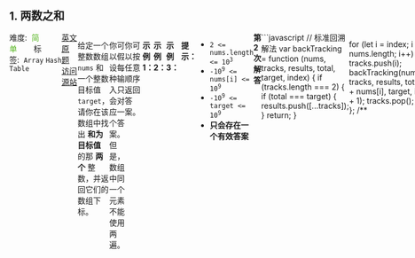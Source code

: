 <div style="font-size: 20px; margin-bottom: 15px; font-weight: bold;">1. 两数之和</div>
<div style="display: flex; font-size: 14px; justify-content: space-between;"><div><span style="margin-right: 30px;">难度:&nbsp;&nbsp;<label style="color: rgb(90, 183, 38);">简单</label></span><span style="margin-right: 30px;">标签:&nbsp;&nbsp;<code>Array</code>&nbsp;<code>Hash Table</code></span></div><div><span style="margin-right: 15px;"><a href="https://leetcode.com/problems/two-sum/">英文原题</a></span><span><a href="https://leetcode-cn.com/problems/two-sum/">访问源站</a></span></div>
<hr style="height: 1px; margin: 1em 0px;" />
<p>给定一个整数数组 <code>nums</code> 和一个整数目标值 <code>target</code>，请你在该数组中找出 <strong>和为目标值</strong> 的那 <strong>两个</strong> 整数，并返回它们的数组下标。</p>

<p>你可以假设每种输入只会对应一个答案。但是，数组中同一个元素不能使用两遍。</p>

<p>你可以按任意顺序返回答案。</p>

<p> </p>

<p><strong>示例 1：</strong></p>

<pre>
<strong>输入：</strong>nums = [2,7,11,15], target = 9
<strong>输出：</strong>[0,1]
<strong>解释：</strong>因为 nums[0] + nums[1] == 9 ，返回 [0, 1] 。
</pre>

<p><strong>示例 2：</strong></p>

<pre>
<strong>输入：</strong>nums = [3,2,4], target = 6
<strong>输出：</strong>[1,2]
</pre>

<p><strong>示例 3：</strong></p>

<pre>
<strong>输入：</strong>nums = [3,3], target = 6
<strong>输出：</strong>[0,1]
</pre>

<p> </p>

<p><strong>提示：</strong></p>

<ul>
	<li><code>2 <= nums.length <= 10<sup>3</sup></code></li>
	<li><code>-10<sup>9</sup> <= nums[i] <= 10<sup>9</sup></code></li>
	<li><code>-10<sup>9</sup> <= target <= 10<sup>9</sup></code></li>
	<li><strong>只会存在一个有效答案</strong></li>
</ul>

<hr style="height: 1px; margin: 1em 0px;" />
<strong>第2次解答</strong>
```javascript
// 标准回溯解法
var backTracking = function (nums, tracks, results, total, target, index) {
  if (tracks.length === 2) {
    if (total === target) {
      results.push([...tracks]);
    }
    return;
  }

  for (let i = index; i < nums.length; i++) {
    tracks.push(i);
    backTracking(nums, tracks, results, total + nums[i], target, i + 1);
    tracks.pop();
  }
};
/**
 * @param {number[]} nums
 * @param {number} target
 * @return {number[]}
 */
var twoSum_01 = function (nums, target) {
  let results = [];
  let tracks = [];
  backTracking(nums, tracks, results, 0, target, 0);
  return results[0];
};

/**
 * @param {number[]} nums
 * @param {number} target
 * @return {number[]}
 */
var twoSum = function (nums, target) {
  let hashMap = {};
  for (let i = 0; i < nums.length; i++) {
    if (hashMap[target - nums[i]] !== undefined) {
      return [hashMap[target - nums[i]], i];
    } else hashMap[nums[i]] = i;
  }
};

```
<hr style="height: 1px; margin: 1em 0px;" />
<strong>第1次解答</strong>
```javascript
/**
 * @param {number[]} nums
 * @param {number} target
 * @return {number[]}
 * @description 使用两个 for 循环，实现不重复计算数组中两个元素之和。
 */
// var twoSum = function (nums, target) {
//   for (let i = 0; i < nums.length - 1; i++) {
//     for (let j = i + 1; j < nums.length; j++) {
//       if (nums[i] + nums[j] === target) {
//         return [i, j];
//       }
//     }
//   }
// };

/**
 * @param {number[]} nums
 * @param {number} target
 * @return {number[]}
 * @description 使用一个 for 循环，然后直接去数组中找剩下的数是否存在。
 */
// var twoSum = function (nums, target) {
//   for (let i = 0; i < nums.length - 1; i++) {
//     const anotherIndex = nums.lastIndexOf(target - nums[i]);
//     // anotherIndex === -1 表示未找到，anotherIndex === 1 表示重复元素使用
//     if (anotherIndex !== -1 && anotherIndex !== i) {
//       return [i, anotherIndex];
//     }
//     continue;
//   }
// };

/**
 * @param {number[]} nums
 * @param {number} target
 * @return {number[]}
 * @description 使用一个数组存储补 diff 值，减少一次遍历。
 */
// var twoSum = function (nums, target) {
//   // 使用 tempArr[diff] 来判断当前 nums 数组是否存在这个元素。
//   const tempArr = [];

//   for (let i = 0; i < nums.length; i++) {
//     const diff = target - nums[i];
//     // 如果此时 tempArr[diff] 存在，则证明之前的 `i` 的值为 diff。
//     if (tempArr[diff] !== undefined) {
//       return [tempArr[diff], i];
//     }
//     // 第 i 个元素即为 diff 值
//     tempArr[nums[i]] = i;
//   }
// };

/**
 * @param {number[]} nums
 * @param {number} target
 * @return {number[]}
 * @description 和上一个方案类似，采用 Map 提高查找效率。
 */
var twoSum = function (nums, target) {
    // 使用 tempArr[diff] 来判断当前 nums 数组是否存在这个元素。
    const tempMap = new Map();
  
    for (let i = 0; i < nums.length; i++) {
      const diff = target - nums[i];
      // 如果此时 tempArr[diff] 存在，则证明之前的 `i` 的值为 diff。
      if (tempMap.get(diff) !== undefined) {
        return [tempMap.get(diff), i];
      }
      // 第 i 个元素即为 diff 值
      tempMap.set(nums[i], i);
    }
  };
  
```